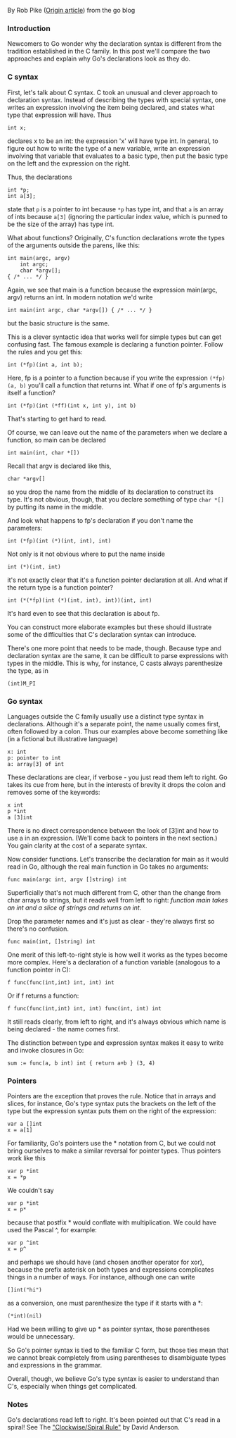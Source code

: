 By Rob Pike  ([Origin article](http://blog.golang.org/gos-declaration-syntax)) from the go blog

### Introduction
Newcomers to Go wonder why the declaration syntax is different from the tradition established in the C family. In this post we'll compare the two approaches and explain why Go's declarations look as they do.

### C syntax
First, let's talk about C syntax. C took an unusual and clever approach to declaration syntax. Instead of describing the types with special syntax, one writes an expression involving the item being declared, and states what type that expression will have. Thus
```
int x;
```
declares x to be an int: the expression 'x' will have type int. In general, to figure out how to write the type of a new variable, write an expression involving that variable that evaluates to a basic type, then put the basic type on the left and the expression on the right.

Thus, the declarations
```
int *p;
int a[3];
```
state that `p` is a pointer to int because `*p` has type int, and that `a` is an array of ints because `a[3]` (ignoring the particular index value, which is punned to be the size of the array) has type int.

What about functions? Originally, C's function declarations wrote the types of the arguments outside the parens, like this:
```
int main(argc, argv)
    int argc;
    char *argv[];
{ /* ... */ }
```
Again, we see that main is a function because the expression main(argc, argv) returns an int. In modern notation we'd write
```
int main(int argc, char *argv[]) { /* ... */ }
```
but the basic structure is the same.

This is a clever syntactic idea that works well for simple types but can get confusing fast. The famous example is declaring a function pointer. Follow the rules and you get this:
```
int (*fp)(int a, int b);
```
Here, fp is a pointer to a function because if you write the expression `(*fp)(a, b)` you'll call a function that returns int. What if one of fp's arguments is itself a function?
```
int (*fp)(int (*ff)(int x, int y), int b)
```
That's starting to get hard to read.

Of course, we can leave out the name of the parameters when we declare a function, so main can be declared
```
int main(int, char *[])
```
Recall that argv is declared like this,
```
char *argv[]
```
so you drop the name from the middle of its declaration to construct its type. It's not obvious, though, that you declare something of type `char *[]` by putting its name in the middle.

And look what happens to fp's declaration if you don't name the parameters:
```
int (*fp)(int (*)(int, int), int)
```
Not only is it not obvious where to put the name inside
```
int (*)(int, int)
```
it's not exactly clear that it's a function pointer declaration at all. And what if the return type is a function pointer?
```
int (*(*fp)(int (*)(int, int), int))(int, int)
```
It's hard even to see that this declaration is about fp.

You can construct more elaborate examples but these should illustrate some of the difficulties that C's declaration syntax can introduce.

There's one more point that needs to be made, though. Because type and declaration syntax are the same, it can be difficult to parse expressions with types in the middle. This is why, for instance, C casts always parenthesize the type, as in
```
(int)M_PI
```

### Go syntax

Languages outside the C family usually use a distinct type syntax in declarations. Although it's a separate point, the name usually comes first, often followed by a colon. Thus our examples above become something like (in a fictional but illustrative language)
```
x: int
p: pointer to int
a: array[3] of int
```
These declarations are clear, if verbose - you just read them left to right. Go takes its cue from here, but in the interests of brevity it drops the colon and removes some of the keywords:
```
x int
p *int
a [3]int
```
There is no direct correspondence between the look of [3]int and how to use a in an expression. (We'll come back to pointers in the next section.) You gain clarity at the cost of a separate syntax.

Now consider functions. Let's transcribe the declaration for main as it would read in Go, although the real main function in Go takes no arguments:
```
func main(argc int, argv []string) int
```
Superficially that's not much different from C, other than the change from char arrays to strings, but it reads well from left to right:
*function main takes an int and a slice of strings and returns an int.*

Drop the parameter names and it's just as clear - they're always first so there's no confusion.
```
func main(int, []string) int
```
One merit of this left-to-right style is how well it works as the types become more complex. Here's a declaration of a function variable (analogous to a function pointer in C):
```
f func(func(int,int) int, int) int
```
Or if f returns a function:
```
f func(func(int,int) int, int) func(int, int) int
```
It still reads clearly, from left to right, and it's always obvious which name is being declared - the name comes first.

The distinction between type and expression syntax makes it easy to write and invoke closures in Go:
```
sum := func(a, b int) int { return a+b } (3, 4)
```

### Pointers

Pointers are the exception that proves the rule. Notice that in arrays and slices, for instance, Go's type syntax puts the brackets on the left of the type but the expression syntax puts them on the right of the expression:
```
var a []int
x = a[1]
```
For familiarity, Go's pointers use the * notation from C, but we could not bring ourselves to make a similar reversal for pointer types. Thus pointers work like this
```
var p *int
x = *p
```
We couldn't say
```
var p *int
x = p*
```
because that postfix * would conflate with multiplication. We could have used the Pascal ^, for example:
```
var p ^int
x = p^
```
and perhaps we should have (and chosen another operator for xor), because the prefix asterisk on both types and expressions complicates things in a number of ways. For instance, although one can write
```
[]int("hi")
```
as a conversion, one must parenthesize the type if it starts with a \*:
```
(*int)(nil)
```
Had we been willing to give up * as pointer syntax, those parentheses would be unnecessary.

So Go's pointer syntax is tied to the familiar C form, but those ties mean that we cannot break completely from using parentheses to disambiguate types and expressions in the grammar.

Overall, though, we believe Go's type syntax is easier to understand than C's, especially when things get complicated.

### Notes

Go's declarations read left to right. It's been pointed out that C's read in a spiral! See The ["Clockwise/Spiral Rule"](http://c-faq.com/decl/spiral.anderson.html) by David Anderson.
